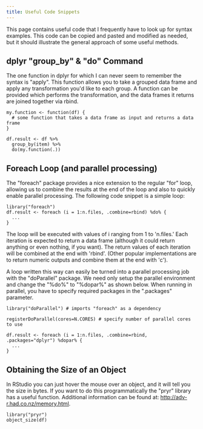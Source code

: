 ```yaml
---
title: Useful Code Snippets
---
```


This page contains useful code that I frequently have to look up for syntax examples.  This code can be copied and pasted and modified as needed, but it should illustrate the general approach of some useful methods.

## dplyr "group_by" & "do" Command

The one function in dplyr for which I can never seem to remember the syntax is "apply".  This function allows you to take a grouped data frame and apply any transformation you'd like to each group.  A function can be provided which performs the transformation, and the data frames it returns are joined together via rbind.

```
my.function <- function(df) {
  # some function that takes a data frame as input and returns a data frame
}

df.result <- df %>%
  group_by(item) %>%
  do(my.function(.))
```

## Foreach Loop (and parallel processing)

The "foreach" package provides a nice extension to the regular "for" loop, allowing us to combine the results at the end of the loop and also to quickly enable parallel processing.  The following code snippet is a simple loop:

```
library("foreach")
df.result <- foreach (i = 1:n.files, .combine=rbind) %do% {
  ...
}
```

The loop will be executed with values of i ranging from 1 to 'n.files.'  Each iteration is expected to return a data frame (although it could return anything or even nothing, if you want).  The return values of each iteration will be combined at the end with 'rbind'.  (Other popular implementations are to return numeric outputs and combine them at the end with 'c').

A loop written this way can easily be turned into a parallel processing job with the "doParallel" package.  We need only setup the parallel environment and change the "%do%" to "%dopar%" as shown below.  When running in parallel, you have to specify required packages in the ".packages" parameter.

```
library("doParallel") # imports "foreach" as a dependency

registerDoParallel(cores=N.CORES) # specify number of parallel cores to use

df.result <- foreach (i = 1:n.files, .combine=rbind, .packages="dplyr") %dopar% {
  ...
}
```

## Obtaining the Size of an Object

In RStudio you can just hover the mouse over an object, and it will tell you the size in bytes.  If you want to do this programmatically the "pryr" library has a useful function.  Additional information can be found at: http://adv-r.had.co.nz/memory.html.

```
library("pryr")
object_size(df)
```
